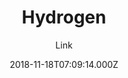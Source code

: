 ---
title: Hydrogen
github: https://github.com/link9596/jekyll-theme-Hydrogen
demo: https://hydrogen.atlinker.cn/
author: Link
thumbnail: themes/jekyll-theme-hydrogen.jpg
ssg:
  - Jekyll
cms:
  - Markdown
date: 2018-11-18T07:09:14.000Z
description: ':+1:轻盈、简洁的Jekyll主题，A Lightweight and Concise Jekyll theme For You.'
draft: false
publish_date: '2018-11-18T07:09:14Z'
update_date: '2022-02-08T06:03:15Z'
github_star: 62
github_fork: 81
---